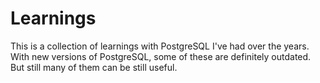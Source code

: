 # Learnings

This is a collection of learnings with PostgreSQL I've had over the years.
With new versions of PostgreSQL, some of these are definitely outdated.
But still many of them can be still useful.
